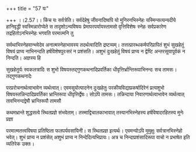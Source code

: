 +++
title = "57 यः"

+++
।।2.57।। किंच यः सर्वत्रेति। सर्वदेहेषु जीवनादिष्वपि यो मुनिरनभिस्नेहः
यस्मिन्सत्यन्यदीये हानिवृद्धी स्वस्मिन्नारोप्येते स तादृशोऽन्यविषयः
प्रेमापरपर्यायस्तामसो वृत्तिविशेषः स्नेहः सर्वप्रकारेण
तद्रहितोऽनभिस्नेहः भगवति परमात्मनि तु  
  
सर्वथाभिस्नेहवान्भवेदेव अनात्मस्नेहाभावस्य तदर्थत्वादिति द्रष्टव्यम्।
तत्तत्प्रारब्धकर्मपरिप्रापितं शुभं सुखहेतुं विषयं प्राप्य नाभिनन्दति
हर्षविशेषपुरःसरं न प्रशंसति। अशुभं दुःखहेतुं विषयं प्राप्य न द्वेष्टि
अन्तरसूयापूर्वकं न निन्दति। अज्ञस्य हि  
  
सुखहेतुर्यः स्वकलत्रादिः स शुभो विषयस्तद्गुणकथनादिप्रवर्तिका
धीवृत्तिर्भ्रान्तिरूपाभिनन्दः सच तामसः। तद्गुणकथनादेः  
  
परप्ररोचनार्थत्वाभावेन व्यर्थत्वात्। एवमसूयोत्पादनेन दुःखहेतुः
परकीयविद्याप्रकर्षादिरेनं प्रत्यशुभो विषयस्तन्निन्दादिप्रवर्तिका
भ्रान्तिरूपा धीवृत्तिर्द्वेषः। सोऽपि तामसः। तन्निन्दाया
निवारणार्थत्वाभावेन व्यर्थत्वात् तावभिनन्दद्वेषौ भ्रान्तिरूपौ तामसौ  
  
कथमभ्रान्ते शुद्धसत्वे स्थितप्रज्ञे संभवेताम्। तस्माद्विचालकाभावात्
तस्यानभिस्नेहस्य हर्षविषादरहितस्य मुनेः प्रज्ञा  
  
परमात्मतत्त्वविषया प्रतिष्ठिता फलपर्यवसायिनी। स स्थितप्रज्ञ इत्यर्थः।
एवमन्योऽपि मुमुक्षुः सर्वत्रानभिस्नेहो भवेत्। शुभं प्राप्य न प्रशंसेत्
अशुभं प्राप्य न निन्देदित्यभिप्रायः। अत्र च निन्दाप्रशंसादिरूपा वाचो न
प्रभाषेत इति व्यतिरेक उक्तः।  
